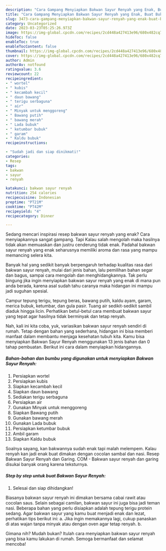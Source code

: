 ```yaml
---
description: "Cara Gampang Menyiapkan Bakwan Sayur Renyah yang Enak, Buat Buka Puasa Sempurna"
title: "Cara Gampang Menyiapkan Bakwan Sayur Renyah yang Enak, Buat Buka Puasa Sempurna"
slug: 3473-cara-gampang-menyiapkan-bakwan-sayur-renyah-yang-enak-buat-buka-puasa-sempurna
category: Uncategorized
date: 2023-03-23T05:25:26.973Z
image: https://img-global.cpcdn.com/recipes/2cd448a427413e96/680x482cq70/bakwan-sayur-renyah-foto-resep-utama.jpg
hideToc: false
enableToc: true
enableTocContent: false
thumbnail: https://img-global.cpcdn.com/recipes/2cd448a427413e96/680x482cq70/bakwan-sayur-renyah-foto-resep-utama.jpg
cover: https://img-global.cpcdn.com/recipes/2cd448a427413e96/680x482cq70/bakwan-sayur-renyah-foto-resep-utama.jpg
author: Admin
authorAv: notfound
ratingvalue: 3.6
reviewcount: 22
recipeingredient:
- " wortel"
- " kubis"
- " kecambah kecil"
- " daun bawang"
- " terigu serbaguna"
- " air"
- " Minyak untuk menggoreng"
- " Bawang putih"
- " bawang merah"
- " Lada bubuk"
- " ketumbar bubuk"
- " garam"
- " Kaldu bubuk"
recipeinstructions:

- "Sudah jadi dan siap dinikmati!"
categories:
- Resep
tags:
- bakwan
- sayur
- renyah

katakunci: bakwan sayur renyah 
nutrition: 254 calories
recipecuisine: Indonesian
preptime: "PT21M"
cooktime: "PT42M"
recipeyield: "4"
recipecategory: Dinner

---
```



Sedang mencari inspirasi resep bakwan sayur renyah yang enak? Cara menyiapkannya sangat gampang. Tapi Kalau salah mengolah maka hasilnya tidak akan memuaskan dan justru cenderung tidak enak. Padahal bakwan sayur renyah yang enak seharusnya memiliki aroma dan rasa yang mampu memancing selera kita.


Banyak hal yang sedikit banyak berpengaruh terhadap kualitas rasa dari bakwan sayur renyah, mulai dari jenis bahan, lalu pemilihan bahan segar dan bagus, sampai cara mengolah dan menghidangkannya. Tak perlu bingung jika ingin menyiapkan bakwan sayur renyah yang enak di mana pun anda berada, karena asal sudah tahu caranya maka hidangan ini mampu jadi suguhan spesial.

Campur tepung terigu, tepung beras, bawang putih, kaldu ayam, garam, merica bubuk, ketumbar, dan gula pasir. Tuang air sedikit-sedikit sambil diaduk hingga licin. Perhatikan betul-betul cara membuat bakwan sayur yang tepat agar hasilnya tidak berminyak dan tetap renyah.


Nah, kali ini kita coba, yuk, variasikan bakwan sayur renyah sendiri di rumah. Tetap dengan bahan yang sederhana, hidangan ini bisa memberi manfaat dalam membantu menjaga kesehatan tubuh kita. Kamu bisa menyiapkan Bakwan Sayur Renyah menggunakan 13 jenis bahan dan 0 tahap pembuatan. Berikut ini cara dalam menyiapkan hidangannya.

<!--inarticleads1-->

##### Bahan-bahan dan bumbu yang digunakan untuk menyiapkan Bakwan Sayur Renyah:

1. Persiapkan  wortel
1. Persiapkan  kubis
1. Siapkan  kecambah kecil
1. Siapkan  daun bawang
1. Sediakan  terigu serbaguna
1. Persiapkan  air
1. Gunakan  Minyak untuk menggoreng
1. Siapkan  Bawang putih
1. Gunakan  bawang merah
1. Gunakan  Lada bubuk
1. Persiapkan  ketumbar bubuk
1. Ambil  garam
1. Siapkan  Kaldu bubuk


Soalnya sayang, kan bakwannya sudah enak tapi malah melempem. Kalau renyah kan jadi enak buat dimakan dengan cocolan sambal dan nasi. Resep Bakwan Sayur Renyah dan Garing. COM - Bakwan sayur renyah dan garing disukai banyak orang karena teksturnya. 

<!--inarticleads2-->

##### Step by step untuk buat Bakwan Sayur Renyah:


1. Selesai dan siap dihidangkan!

Biasanya bakwan sayur renyah ini dimakan bersama cabai rawit atau cocolan saus. Selain sebagai camilan, bakwan sayur ini juga bisa jadi teman nasi. Beberapa bahan yang perlu disiapkan adalah tepung terigu protein sedang. Agar bakwan sayur yang kamu buat menjadi enak dan lezat, perhatikan tips berikut ini: a. Jika ingin memakannya lagi, cukup panaskan di atas wajan tanpa minyak atau dengan oven agar tetap renyah. b. 

Gimana nih? Mudah bukan? Itulah cara menyiapkan bakwan sayur renyah yang bisa kamu lakukan di rumah. Semoga bermanfaat dan selamat mencoba!

